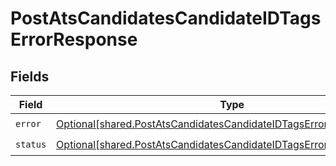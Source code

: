 # PostAtsCandidatesCandidateIDTagsErrorResponse


## Fields

| Field                                                                                                                                                  | Type                                                                                                                                                   | Required                                                                                                                                               | Description                                                                                                                                            |
| ------------------------------------------------------------------------------------------------------------------------------------------------------ | ------------------------------------------------------------------------------------------------------------------------------------------------------ | ------------------------------------------------------------------------------------------------------------------------------------------------------ | ------------------------------------------------------------------------------------------------------------------------------------------------------ |
| `error`                                                                                                                                                | [Optional[shared.PostAtsCandidatesCandidateIDTagsErrorResponseError]](undefined/models/shared/postatscandidatescandidateidtagserrorresponseerror.md)   | :heavy_check_mark:                                                                                                                                     | N/A                                                                                                                                                    |
| `status`                                                                                                                                               | [Optional[shared.PostAtsCandidatesCandidateIDTagsErrorResponseStatus]](undefined/models/shared/postatscandidatescandidateidtagserrorresponsestatus.md) | :heavy_check_mark:                                                                                                                                     | N/A                                                                                                                                                    |